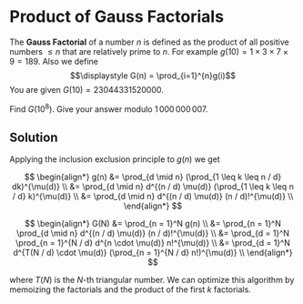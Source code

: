 # Product of Gauss Factorials

The <b>Gauss Factorial</b> of a number $n$ is defined as the product of all positive numbers $\leq n$ that are relatively prime to $n$. For example $g(10)=1\times 3\times 7\times 9 = 189$. 
Also we define
$$\displaystyle G(n) = \prod_{i=1}^{n}g(i)$$
You are given $G(10) = 23044331520000$.

Find $G(10^8)$. Give your answer modulo $1\,000\,000\,007$.

## Solution

Applying the inclusion exclusion principle to $g(n)$ we get

$$
\begin{align*}
g(n)
&= \prod_{d \mid n} (\prod_{1 \leq k \leq n / d} dk)^{\mu(d)} \\
&= \prod_{d \mid n} d^{(n / d) \mu(d)} (\prod_{1 \leq k \leq n / d} k)^{\mu(d)} \\
&= \prod_{d \mid n} d^{(n / d) \mu(d)} (n / d)!^{\mu(d)} \\
\end{align*}
$$



$$
\begin{align*}
G(N)
&= \prod_{n = 1}^N g(n) \\
&= \prod_{n = 1}^N \prod_{d \mid n} d^{(n / d) \mu(d)} (n / d)!^{\mu(d)} \\
&= \prod_{d = 1}^N \prod_{n = 1}^{N / d} d^{n \cdot \mu(d)} n!^{\mu(d)} \\
&= \prod_{d = 1}^N d^{T(N / d) \cdot \mu(d)} (\prod_{n = 1}^{N / d} n!)^{\mu(d)} \\
\end{align*}
$$

where $T(N)$ is the $N$-th triangular number. We can optimize this algorithm by memoizing the factorials and the product of the first $k$ factorials.